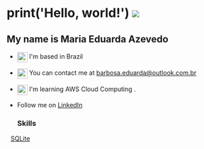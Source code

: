 print('Hello, world!') ![](https://user-images.githubusercontent.com/18350557/176309783-0785949b-9127-417c-8b55-ab5a4333674e.gif)
====================================================================================================================================
My name is Maria Eduarda Azevedo
------------------------------------------

* <a target="_blank" rel="noreferrer"><img src="https://img.icons8.com/ios/250/000000/home.png" width="23" height="23" alt="world" align="center" />  I'm based in Brazil </a>
* <a target="_blank" rel="noreferrer"><img src="https://img.icons8.com/ios/250/000000/inbox.png" width="23" height="23" alt="world" align="center" /> You can contact me at [barbosa.eduarda@outlook.com.br](mailto:barbosa.eduarda@outlook.com.br) </a>
* <a target="_blank" rel="noreferrer"><img src="https://img.icons8.com/ios/250/000000/brain.png" width="23" height="23" alt="world" align="center" /> I'm learning AWS Cloud Computing .</a>
* Follow me on [LinkedIn](https://www.linkedin.com/in/barbosa-eduarda/)

  ### Skills
<p align="left">

  <a href="https://www.python.org/" target="_blank" rel="noreferrer"><img src="https://raw.githubusercontent.com/danielcranney/readme-generator/main/public/icons/skills/python-colored.svg" width="5" height="5" alt="world" /></a>
  [SQLite](https://img.shields.io/badge/sqlite-%2307405e.svg?style=for-the-badge&logo=sqlite&logoColor=white)
  
</p>
